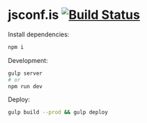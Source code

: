 # jsconf.is [![Build Status](https://travis-ci.org/jsis/jsconf.is.svg?branch=master)](https://travis-ci.org/jsis/jsconf.is)

Install dependencies:

```sh
npm i
```

Development:

```sh
gulp server
# or
npm run dev
```

Deploy:

```sh
gulp build --prod && gulp deploy
```
